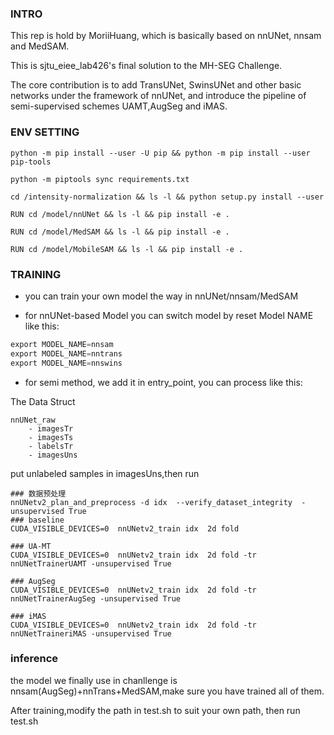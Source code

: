 ### INTRO

This rep is hold by MoriiHuang, which is basically based on nnUNet, nnsam and MedSAM.

This is sjtu_eiee_lab426's final solution to the MH-SEG Challenge.

The core contribution is to add TransUNet, SwinsUNet and other basic networks under the framework of nnUNet, and introduce the pipeline of semi-supervised schemes UAMT,AugSeg and iMAS.

### ENV SETTING
```shell
python -m pip install --user -U pip && python -m pip install --user pip-tools

python -m piptools sync requirements.txt
 
cd /intensity-normalization && ls -l && python setup.py install --user 

RUN cd /model/nnUNet && ls -l && pip install -e .

RUN cd /model/MedSAM && ls -l && pip install -e .

RUN cd /model/MobileSAM && ls -l && pip install -e .
```

### TRAINING

- you can train your own model the way in nnUNet/nnsam/MedSAM

- for nnUNet-based Model you can switch model by reset Model NAME like this:

```python
export MODEL_NAME=nnsam
export MODEL_NAME=nntrans
export MODEL_NAME=nnswins
```

- for semi method, we add it in entry_point, you can process like this:

The Data Struct
```
nnUNet_raw
    - imagesTr
    - imagesTs
    - labelsTr
    - imagesUns
```

put unlabeled samples in imagesUns,then run 
```shell
### 数据预处理
nnUNetv2_plan_and_preprocess -d idx  --verify_dataset_integrity  -unsupervised True
### baseline
CUDA_VISIBLE_DEVICES=0  nnUNetv2_train idx  2d fold

### UA-MT
CUDA_VISIBLE_DEVICES=0  nnUNetv2_train idx  2d fold -tr nnUNetTrainerUAMT -unsupervised True

### AugSeg
CUDA_VISIBLE_DEVICES=0  nnUNetv2_train idx  2d fold -tr nnUNetTrainerAugSeg -unsupervised True

### iMAS
CUDA_VISIBLE_DEVICES=0  nnUNetv2_train idx  2d fold -tr nnUNetTraineriMAS -unsupervised True
```

### inference

the model we finally use in chanllenge is nnsam(AugSeg)+nnTrans+MedSAM,make sure you have trained all of them.

After training,modify the path in test.sh to suit your own path, then run test.sh 
